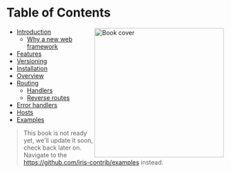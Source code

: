 # Table of Contents

<a href ="https://github.com/kataras/iris"> <img align="right" alt="Book cover" src="https://github.com/kataras/build-a-better-web-together/raw/master/cover.jpg" width="300" /> </a>

* [Introduction](README.md)
    * [Why a new web framework](why.md)
* [Features](features.md)
* [Versioning](versioning.md)
* [Installation](installation.md)
* [Overview](overview.md)
* [Routing](routing.md)
    * [Handlers](handlers.md)
    * [Reverse routes](routing_reverse.md)
* [Error handlers](error_handlers.md)
* [Hosts](hosts.md)
* [Examples](https://github.com/iris-contrib/examples)

> This book is not ready yet, we'll update it soon, check back later on. Navigate to the https://github.com/iris-contrib/examples instead.